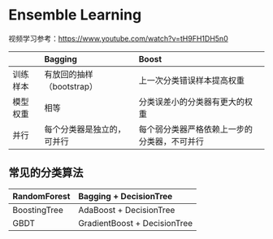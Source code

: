 # Ensemble Learning

视频学习参考：https://www.youtube.com/watch?v=tH9FH1DH5n0

|  | Bagging | Boost |
| :--- | :--- | :--- |
| 训练样本 | 有放回的抽样（bootstrap） | 上一次分类错误样本提高权重 |
| 模型权重 | 相等 | 分类误差小的分类器有更大的权重 |
| 并行 | 每个分类器是独立的，可并行 | 每个弱分类器严格依赖上一步的分类器，不可并行 |

## 常见的分类算法

| RandomForest | Bagging + DecisionTree |
| :--- | :--- |
| BoostingTree | AdaBoost + DecisionTree |
| GBDT | GradientBoost + DecisionTree |



